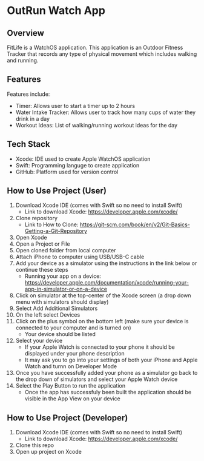 # OutRun Watch App

## Overview
FitLife is a WatchOS application. This application is an Outdoor Fitness Tracker that records any type of physical movement which includes 
walking and running.

## Features
Features include:
- Timer: Allows user to start a timer up to 2 hours
- Water Intake Tracker: Allows user to track how many cups of water they drink in a day
- Workout Ideas: List of walking/running workout ideas for the day

## Tech Stack
- Xcode: IDE used to create Apple WatchOS application
- Swift: Programming languge to create application
- GitHub: Platform used for version control 

## How to Use Project (User)
1. Download Xcode IDE (comes with Swift so no need to install Swift)
    - Link to download Xcode: https://developer.apple.com/xcode/
2. Clone repository
    - Link to How to Clone: https://git-scm.com/book/en/v2/Git-Basics-Getting-a-Git-Repository
3. Open Xcode
4. Open a Project or File
5. Open cloned folder from local computer
6. Attach iPhone to computer using USB/USB-C cable
7. Add your device as a simulator using the instructions in the link below or continue these steps
    - Running your app on a device: https://developer.apple.com/documentation/xcode/running-your-app-in-simulator-or-on-a-device
8. Click on simulator at the top-center of the Xcode screen (a drop down menu with simulators should display)
9. Select Add Additional Simulators
10. On the left select Devices
11. Click on the plus symbol on the bottom left (make sure your device is connected to your computer and is turned on)
    - Your device should be listed 
12. Select your device
    - If your Apple Watch is connected to your phone it should be displayed under your phone description
    - It may ask you to go into your settings of both your iPhone and Apple Watch and turnn on Developer Mode
13. Once you have successfully added your phone as a simulator go back to the drop down of simulators and select your Apple Watch device 
14. Select the Play Button to run the application 
    - Once the app has successfuly been built the application should be visible in the App View on your device

## How to Use Project (Developer)
1. Download Xcode IDE (comes with Swift so no need to install Swift)
    - Link to download Xcode: https://developer.apple.com/xcode/
2. Clone this repo 
3. Open up project on Xcode

